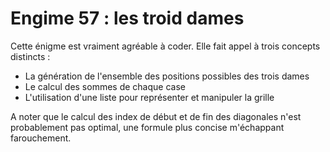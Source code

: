 # Engime 57 : les troid dames

Cette énigme est vraiment agréable à coder. Elle fait appel à trois concepts distincts :
- La génération de l'ensemble des positions possibles des trois dames
- Le calcul des sommes de chaque case
- L'utilisation d'une liste pour représenter et manipuler la grille

A noter que le calcul des index de début et de fin des diagonales n'est probablement pas optimal, une formule plus concise m'échappant farouchement.